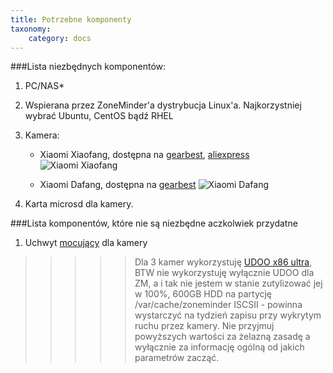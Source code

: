 ```yaml
---
title: Potrzebne komponenty
taxonomy:
    category: docs
---
```



###Lista niezbędnych komponentów:
1. PC/NAS*
2. Wspierana przez ZoneMinder'a dystrybucja Linux'a. Najkorzystniej wybrać Ubuntu, CentOS bądź RHEL
3. Kamera:
    * Xiaomi Xiaofang, dostępna na [gearbest](https://www.gearbest.com/ip-cameras/pp_620813.html), [aliexpress](https://www.aliexpress.com/wholesale?catId=0&initiative_id=SB_20180218020558&SearchText=xiaomi+xiaofang)
    ![Xiaomi Xiaofang](http://airmonitor.pl/images/xiaomi_xiaofang_01.jpg)
    
    * Xiaomi Dafang, dostępna na [gearbest](https://www.aliexpress.com/item/Original-Xiaomi-Xiaofang-Dafang-1080P-Smart-Camera-Portable-Camcorder-Night-Vision-WIFI-App-Control-For-Home/32811709280.html?spm=a2g0s.9042311.0.0.121d4c4dm0YYNz)
    ![Xiaomi Dafang](http://airmonitor.pl/images/xiaomi_dafang_01.jpg)
    
4. Karta microsd dla kamery.

###Lista komponentów, które nie są niezbędne aczkolwiek przydatne
1. Uchwyt [mocujący](https://www.aliexpress.com/item/Weather-Resistance-waterproof-Plastic-Housing-camera-case-For-WyzeCam-xiaomi-xiaofang-1080p-HD-Wireless-Smart-Home/32845116020.html?spm=2114.10010108.1000013.3.4ac14ef6Eufe9o&traffic_analysisId=recommend_2088_2_90158_iswistore&scm=1007.13339.90158.0&pvid=4fdd5093-6429-4304-93d5-6d8dc5cb5bb4&tpp=1) dla kamery


>>>>>Dla 3 kamer wykorzystuję [UDOO x86 ultra](https://shop.udoo.org/eu/x86/udoo-x86-ultra.html), BTW nie wykorzystuję wyłącznie UDOO dla ZM, a i tak nie jestem w stanie zutylizować jej w 100%, 600GB HDD na partycję /var/cache/zoneminder ISCSII - powinna wystarczyć na tydzień zapisu przy wykrytym ruchu przez kamery. Nie przyjmuj powyższych wartości za żelazną zasadę a wyłącznie za informację ogólną od jakich parametrów zacząć.
